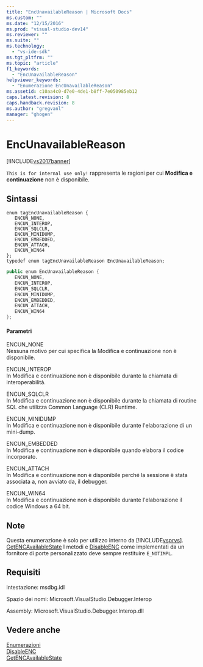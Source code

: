 ```yaml
---
title: "EncUnavailableReason | Microsoft Docs"
ms.custom: ""
ms.date: "12/15/2016"
ms.prod: "visual-studio-dev14"
ms.reviewer: ""
ms.suite: ""
ms.technology: 
  - "vs-ide-sdk"
ms.tgt_pltfrm: ""
ms.topic: "article"
f1_keywords: 
  - "EncUnavailableReason"
helpviewer_keywords: 
  - "Enumerazione EncUnavailableReason"
ms.assetid: c10aa4c0-d7e0-4de1-b8ff-7e050985eb12
caps.latest.revision: 8
caps.handback.revision: 8
ms.author: "gregvanl"
manager: "ghogen"
---
```

# EncUnavailableReason
[!INCLUDE[vs2017banner](../../../code-quality/includes/vs2017banner.md)]

`This is for internal use only!` rappresenta le ragioni per cui **Modifica e continuazione** non è disponibile.  
  
## Sintassi  
  
```cpp#  
enum tagEncUnavailableReason {  
   ENCUN_NONE,  
   ENCUN_INTEROP,  
   ENCUN_SQLCLR,  
   ENCUN_MINIDUMP,  
   ENCUN_EMBEDDED,  
   ENCUN_ATTACH,  
   ENCUN_WIN64  
};  
typedef enum tagEncUnavailableReason EncUnavailableReason;  
```  
  
```c#  
public enum EncUnavailableReason {  
   ENCUN_NONE,  
   ENCUN_INTEROP,  
   ENCUN_SQLCLR,  
   ENCUN_MINIDUMP,  
   ENCUN_EMBEDDED,  
   ENCUN_ATTACH,  
   ENCUN_WIN64  
};  
```  
  
#### Parametri  
 ENCUN\_NONE  
 Nessuna motivo per cui specifica la Modifica e continuazione non è disponibile.  
  
 ENCUN\_INTEROP  
 In Modifica e continuazione non è disponibile durante la chiamata di interoperabilità.  
  
 ENCUN\_SQLCLR  
 In Modifica e continuazione non è disponibile durante la chiamata di routine SQL che utilizza Common Language \(CLR\) Runtime.  
  
 ENCUN\_MINIDUMP  
 In Modifica e continuazione non è disponibile durante l'elaborazione di un mini\-dump.  
  
 ENCUN\_EMBEDDED  
 In Modifica e continuazione non è disponibile quando elabora il codice incorporato.  
  
 ENCUN\_ATTACH  
 In Modifica e continuazione non è disponibile perché la sessione è stata associata a, non avviato da, il debugger.  
  
 ENCUN\_WIN64  
 In Modifica e continuazione non è disponibile durante l'elaborazione il codice Windows a 64 bit.  
  
## Note  
 Questa enumerazione è solo per utilizzo interno da [!INCLUDE[vsprvs](../../../code-quality/includes/vsprvs_md.md)].  [GetENCAvailableState](../../../extensibility/debugger/reference/idebugprocess3-getencavailablestate.md) I metodi e [DisableENC](../../../extensibility/debugger/reference/idebugprocess3-disableenc.md) come implementati da un fornitore di porte personalizzato deve sempre restituire `E_NOTIMPL`.  
  
## Requisiti  
 intestazione: msdbg.idl  
  
 Spazio dei nomi: Microsoft.VisualStudio.Debugger.Interop  
  
 Assembly: Microsoft.VisualStudio.Debugger.Interop.dll  
  
## Vedere anche  
 [Enumerazioni](../../../extensibility/debugger/reference/enumerations-visual-studio-debugging.md)   
 [DisableENC](../../../extensibility/debugger/reference/idebugprocess3-disableenc.md)   
 [GetENCAvailableState](../../../extensibility/debugger/reference/idebugprocess3-getencavailablestate.md)